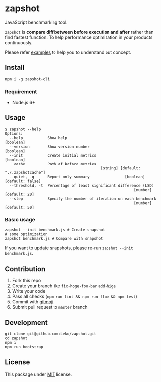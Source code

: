 # zapshot
JavaScript benchmarking tool.

`zapshot` is **compare diff between before execution and after** rather than find fastest function.
To help performance optimization in your products continuously.

Please refer [examples](https://github.com/Leko/zapshot/tree/master/examples/fibonacci) to help you to understand out concept.

## Install
```
npm i -g zapshot-cli
```

### Requirement
- Node.js 6+

## Usage
```
$ zapshot --help
Options:
  --help           Show help                                           [boolean]
  --version        Show version number                                 [boolean]
  --init           Create initial metrics                              [boolean]
  --cache          Path of before metrics
                                           [string] [default: "./.zapshotcache"]
  --quiet, -q      Report only summary                [boolean] [default: false]
  --threshold, -t  Percentage of least significant difference (LSD)
                                                          [number] [default: 20]
  --step           Specify the number of iteration on each benchmark
                                                          [number] [default: 50]
```

### Basic usage
```
zapshot --init benchmark.js # Create snapshot
# some optimization
zapshot benchmark.js # Compare with snapshot
```

If you want to update snapshots, please re-run `zapshot --init benchmark.js`.

## Contribution
1. Fork this repo
1. Create your branch like `fix-hoge-foo-bar` `add-hige`
1. Write your code
1. Pass all checks (`npm run lint && npm run flow && npm test`)
1. Commit with [gitmoji](https://gitmoji.carloscuesta.me/)
1. Submit pull request to `master` branch

## Development
```
git clone git@github.com:Leko/zapshot.git
cd zapshot
npm i
npm run bootstrap
```

## License
This package under [MIT](https://opensource.org/licenses/MIT) license.

